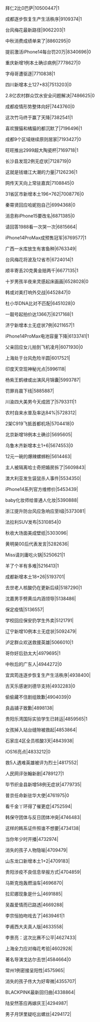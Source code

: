 拜仁2比0巴萨|10500447|1

成都逐步恢复生产生活秩序|9109374|1

台风梅花最新路径|9062203|1

中秋消费成绩单来了|8860295|0

提前激活iPhone14每台罚20万|8340696|0

重庆新增1例本土确诊病例|7778627|0

字母哥遭驱逐|7710838|1

四川新增本土127+83|7513203|0

2.8亿农村群众饮水安全问题解决|7486625|0

成都疫情形势整体向好|7443760|0

这次竹马终于赢了天降|7382541|1

喜欢狸猫和橘猫的都沉默了|7196496|1

成都9个区域继续原则居家|7193427|0

旺旺推出2999超大陶瓷杯|7169718|1

长沙县发现2例无症状|7128719|0

这就是钱塘江大潮的力量|7126236|1

网传天天向上常驻嘉宾|7108845|0

31省区市新增本土196+762|7008776|0

秦霄贤回应哈妮抱自己|6994368|0

消息称iPhone15要改名|6871385|0

请回答1988看一次哭一次|6815664|

iPhone14ProMax成预售冠军|6769577|1

广西一水库放生有害鱼种|6763349|

台风梅花将波及12省市|6724014|1

顺丰寄丢20克黄金赔两千|6677135|1

十岁男孩半夜来灵感起床画画|6528028|0

韩或对美打响外交战|6452847|0

杜小华DNA比对不匹配|6451028|0

一靓号起拍价达1366万|6217168|1

济宁新增本土无症状7例|6211657|1

iPhone14ProMax电池容量下降|6133741|1

父亲回应女儿拍到飞机凌月|6071930|0

上海处于台风危险半圆|6017521|

印度天空现神秘光点|5996118|

杨紫王鹤棣或出演风月锦囊|5993787|

罚罪肖晨下线|5885887|

川渝四大美男今天成团了|5793311|1

农村自来水普及率达84%|5728312|

2架C919飞抵首都机场|5704418|0

北京新增18例本土确诊|5695605|

乌鲁木齐新增本土1+6|5674553|0

12元一碗的爆辣螺蛳粉|5614463|

主人被隔离哈士奇把婚房拆了|5609843|

澳大利亚发生袋鼠杀人事件|5534350|

iPhone14系列官方维修价|5453439|

baby化妆师给普通人化妆|5390888|

浙江提升防台风应急响应至Ⅰ级|5373081|

法拉利SUV发布|5310854|0

秋收大场面美成壁纸|5303096|

黄明昊00后代表发言|5282636|

Miss请刘庸吃火锅|5250621|1

羊了个羊有多难|5216413|1

成都新增本土18+26|5193701|

去世老人核酸仍在更新后续|5187290|1

沈嘉男手劈黄瓜内涵领导|5138486|

保定疫情|5136557|

学校回应保安扔学生外卖|5121791|

辽宁新增10例本土无症状|5092479|

泸定群众欢送救援英雄|5066010|1

哥你好后劲太大|4979695|1

中秋后的广东人|4944272|0

宜宾筠连逐步恢复生产生活秩序|4938400|

古天乐感谢刘德华支持|4932283|0

偷偷藏不住剧组致歉|4904039|0

良品铺子致歉|4898138|

贵阳乐湾国际实验学生已转运|4859565|1

女孩掉入站台缝隙被救起|4853864|

石家庄4区全员核酸3天|4843938|

iOS16亮点|4833212|0

救5人遇难英雄被评为烈士|4817552|

人民网评张翰新剧|4789127|1

毕节织金县新增58例无症状|4779735|

普京任命新驻华大使|4761975|0

看千金丫环得了催更症|4752594|

韩保守团体与反日团体冲突|4746483|

这样的韩系证件照谁不想要|4734138|

当你年少时开播|4732974|

消失的孩子人物隐喻|4709479|

山东龙口新增本土1+2|4709183|

贵阳涉疫不良信息举报方式|4704859|

马斯克炮轰燃油车|4696870|

拉尼娜现象是什么|4691885|

吴磊爱情而已路透|4669288|

李宗恒拍吻戏去了|4639461|1

李甫西大夫真人版|4633558|

李景亮：这次比赛不公平|4627433|

上海全力应对梅花考验|4602928|

著名导演戈达尔去世|4584664|0

常州1例密接呈阳性|4575965|

消失的孩子佟大为好卑微|4355707|

BLACKPINK最新回归曲|4338864|

陆安然答应再嫁庆王|4294987|

男子月饼里疑吃出螺丝|4294172|

